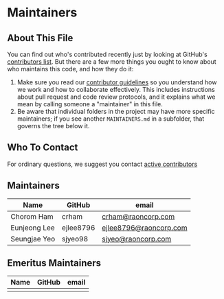 # Maintainers

## About This File

You can find out who's contributed recently just by looking at GitHub's
[contributors list](../../graphs/contributors). But there are a few more
things you ought to know about who maintains this code, and how they do it:

1. Make sure you read our [contributor guidelines](CONTRIBUTING.md)
   so you understand how we work and how to collaborate effectively.
   This includes instructions about pull request and code review protocols,
   and it explains what we mean by calling someone a "maintainer" in this
   file.
2. Be aware that individual folders in the project may have more
   specific maintainers; if you see another `MAINTAINERS.md` in a subfolder,
   that governs the tree below it.


## Who To Contact

For ordinary questions, we suggest you contact [active contributors](../../graphs/contributors)


## Maintainers

| Name                      | GitHub                  | email                               |
|---------------------------|------------------|--------------------------------------------|
| Chorom Ham         | crham          | crham@raoncorp.com                   |
| Eunjeong Lee         | ejlee8796          | ejlee8796@raoncorp.com                   |
| Seungjae Yeo        | sjyeo98          | sjyeo@raoncorp.com                   |


## Emeritus Maintainers

| Name                      | GitHub                  | email                               |
|---------------------------|------------------|----------------------------------------------------|
|             |           |  |     